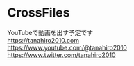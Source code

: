 ﻿# CrossFiles
YouTubeで動画を出す予定です<br>
https://tanahiro2010.com<br>
https://www.youtube.com/@tanahiro2010<br>
https://www.twitter.com/tanahiro2010<br>
